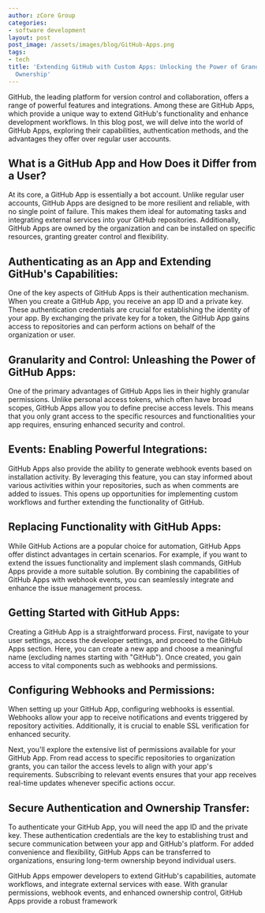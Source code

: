```yaml
---
author: zCore Group
categories:
- software development
layout: post
post_image: /assets/images/blog/GitHub-Apps.png
tags:
- tech
title: 'Extending GitHub with Custom Apps: Unlocking the Power of Granularity and
  Ownership'
---
```


GitHub, the leading platform for version control and collaboration, offers a range of powerful features and integrations. Among these are GitHub Apps, which provide a unique way to extend GitHub's functionality and enhance development workflows. In this blog post, we will delve into the world of GitHub Apps, exploring their capabilities, authentication methods, and the advantages they offer over regular user accounts.

## What is a GitHub App and How Does it Differ from a User?

At its core, a GitHub App is essentially a bot account. Unlike regular user accounts, GitHub Apps are designed to be more resilient and reliable, with no single point of failure. This makes them ideal for automating tasks and integrating external services into your GitHub repositories. Additionally, GitHub Apps are owned by the organization and can be installed on specific resources, granting greater control and flexibility.

## Authenticating as an App and Extending GitHub's Capabilities:

One of the key aspects of GitHub Apps is their authentication mechanism. When you create a GitHub App, you receive an app ID and a private key. These authentication credentials are crucial for establishing the identity of your app. By exchanging the private key for a token, the GitHub App gains access to repositories and can perform actions on behalf of the organization or user.

## Granularity and Control: Unleashing the Power of GitHub Apps:

One of the primary advantages of GitHub Apps lies in their highly granular permissions. Unlike personal access tokens, which often have broad scopes, GitHub Apps allow you to define precise access levels. This means that you only grant access to the specific resources and functionalities your app requires, ensuring enhanced security and control.

## Events: Enabling Powerful Integrations:

GitHub Apps also provide the ability to generate webhook events based on installation activity. By leveraging this feature, you can stay informed about various activities within your repositories, such as when comments are added to issues. This opens up opportunities for implementing custom workflows and further extending the functionality of GitHub.

## Replacing Functionality with GitHub Apps:

While GitHub Actions are a popular choice for automation, GitHub Apps offer distinct advantages in certain scenarios. For example, if you want to extend the issues functionality and implement slash commands, GitHub Apps provide a more suitable solution. By combining the capabilities of GitHub Apps with webhook events, you can seamlessly integrate and enhance the issue management process.

## Getting Started with GitHub Apps:

Creating a GitHub App is a straightforward process. First, navigate to your user settings, access the developer settings, and proceed to the GitHub Apps section. Here, you can create a new app and choose a meaningful name (excluding names starting with "GitHub"). Once created, you gain access to vital components such as webhooks and permissions.

## Configuring Webhooks and Permissions:

When setting up your GitHub App, configuring webhooks is essential. Webhooks allow your app to receive notifications and events triggered by repository activities. Additionally, it is crucial to enable SSL verification for enhanced security.

Next, you'll explore the extensive list of permissions available for your GitHub App. From read access to specific repositories to organization grants, you can tailor the access levels to align with your app's requirements. Subscribing to relevant events ensures that your app receives real-time updates whenever specific actions occur.

## Secure Authentication and Ownership Transfer:

To authenticate your GitHub App, you will need the app ID and the private key. These authentication credentials are the key to establishing trust and secure communication between your app and GitHub's platform. For added convenience and flexibility, GitHub Apps can be transferred to organizations, ensuring long-term ownership beyond individual users.

GitHub Apps empower developers to extend GitHub's capabilities, automate workflows, and integrate external services with ease. With granular permissions, webhook events, and enhanced ownership control, GitHub Apps provide a robust framework